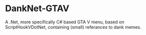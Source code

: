 # DankNet-GTAV
A .Net, more specifically C# based GTA V menu, based on ScriptHookVDotNet, containing (small) referances to dank memes.

